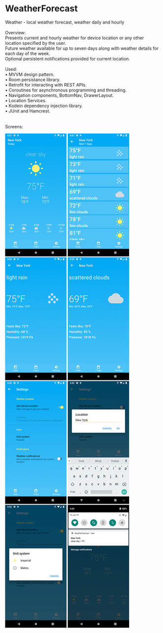 # WeatherForecast
Weather - local weather forecast, weather daily and hourly
<br><br>
Overview:<br>
Presents current and hourly weather for device location or any other location specified by the user.<br>
Future weather available for up to seven days along with weather details for each day of the week.<br>
Optional persistent notifications provided for current location.<br>
<br>
Used:<br>
• MVVM design pattern.<br>
• Room persistance library.<br>
• Retrofit for interacting with REST APIs.<br>
• Coroutines for asynchronous programming and threading.<br>
• Navigation components, BottomNav, DrawerLayout.<br>
• Location Services.<br>
• Kodein dependency injection library.<br>
• JUnit and Hamcrest.<br>
<br>
<br>
Screens:
<br>
<p align="left">
<img src="screenshots/main_weather.png"/>
<img src="screenshots/next_week.png"/>
<img src="screenshots/details_future_1.png"/>
<img src="screenshots/details_future2.png"/>
<img src="screenshots/settings.png"/>
<img src="screenshots/different_location.png"/>
<img src="screenshots/switch_units.png"/>
<img src="screenshots/persistent_notification.png"/>
</p>


